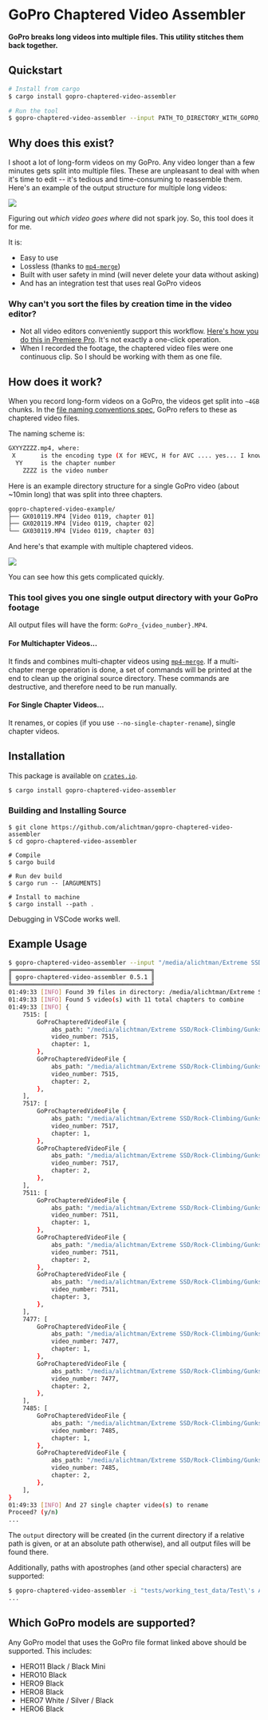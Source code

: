# GoPro Chaptered Video Assembler

**GoPro breaks long videos into multiple files. This utility stitches them back together.**

## Quickstart

```bash
# Install from cargo
$ cargo install gopro-chaptered-video-assembler

# Run the tool
$ gopro-chaptered-video-assembler --input PATH_TO_DIRECTORY_WITH_GOPRO_FILES --output PATH_TO_OUTPUT_DIRECTORY
```

## Why does this exist?

I shoot a lot of long-form videos on my GoPro. Any video longer than a few minutes gets split into multiple files. These are unpleasant to deal with when it's time to edit -- it's tedious and time-consuming to reassemble them. Here's an example of the output structure for multiple long videos:

![](assets/Example.drawio.png)

Figuring out _which video goes where_ did not spark joy. So, this tool does it for me.

It is:

- Easy to use
- Lossless (thanks to [`mp4-merge`](https://github.com/gyroflow/mp4-merge))
- Built with user safety in mind (will never delete your data without asking)
- And has an integration test that uses real GoPro videos

### Why can't you sort the files by creation time in the video editor?

- Not all video editors conveniently support this workflow. [Here's how you do this in Premiere Pro](https://www.youtube.com/watch?v=J-qcGNaneMc). It's not exactly a one-click operation.
- When I recorded the footage, the chaptered video files were one continuous clip. So I should be working with them as one file.

## How does it work?

When you record long-form videos on a GoPro, the videos get split into `~4GB` chunks. In the [file naming conventions spec](https://community.gopro.com/s/article/GoPro-Camera-File-Naming-Convention?language=en_US), GoPro refers to these as chaptered video files.

The naming scheme is:

```bash
GXYYZZZZ.mp4, where:
 X       is the encoding type (X for HEVC, H for AVC .... yes... I know)
  YY     is the chapter number
    ZZZZ is the video number
```

Here is an example directory structure for a single GoPro video (about ~10min long) that was split into three chapters.

```bash
gopro-chaptered-video-example/
├── GX010119.MP4 [Video 0119, chapter 01]
├── GX020119.MP4 [Video 0119, chapter 02]
└── GX030119.MP4 [Video 0119, chapter 03]
```

And here's that example with multiple chaptered videos.

![](assets/Example.drawio.png)

You can see how this gets complicated quickly.

### This tool gives you one single output directory with your GoPro footage

All output files will have the form: `GoPro_{video_number}.MP4`.

#### For Multichapter Videos...

It finds and combines multi-chapter videos using [`mp4-merge`](https://github.com/gyroflow/mp4-merge). If a multi-chapter merge operation is done, a set of commands will be printed at the end to clean up the original source directory. These commands are destructive, and therefore need to be run manually.

#### For Single Chapter Videos...

It renames, or copies (if you use `--no-single-chapter-rename`), single chapter videos.

## Installation

This package is available on [`crates.io`](https://crates.io/crates/gopro-chaptered-video-assembler).

```bash
$ cargo install gopro-chaptered-video-assembler
```

### Building and Installing Source

```
$ git clone https://github.com/alichtman/gopro-chaptered-video-assembler
$ cd gopro-chaptered-video-assembler

# Compile
$ cargo build

# Run dev build
$ cargo run -- [ARGUMENTS]

# Install to machine
$ cargo install --path .
```

Debugging in VSCode works well.

## Example Usage

```bash
$ gopro-chaptered-video-assembler --input "/media/alichtman/Extreme SSD/Rock-Climbing/Gunks/High Exposure/" --output output
╔═══════════════════════════════════════╗
║ gopro-chaptered-video-assembler 0.5.1 ║
╚═══════════════════════════════════════╝
01:49:33 [INFO] Found 39 files in directory: /media/alichtman/Extreme SSD/Rock-Climbing/Gunks/High Exposure
01:49:33 [INFO] Found 5 video(s) with 11 total chapters to combine
01:49:33 [INFO] {
    7515: [
        GoProChapteredVideoFile {
            abs_path: "/media/alichtman/Extreme SSD/Rock-Climbing/Gunks/High Exposure/GH017515.MP4",
            video_number: 7515,
            chapter: 1,
        },
        GoProChapteredVideoFile {
            abs_path: "/media/alichtman/Extreme SSD/Rock-Climbing/Gunks/High Exposure/GH027515.MP4",
            video_number: 7515,
            chapter: 2,
        },
    ],
    7517: [
        GoProChapteredVideoFile {
            abs_path: "/media/alichtman/Extreme SSD/Rock-Climbing/Gunks/High Exposure/GH017517.MP4",
            video_number: 7517,
            chapter: 1,
        },
        GoProChapteredVideoFile {
            abs_path: "/media/alichtman/Extreme SSD/Rock-Climbing/Gunks/High Exposure/GH027517.MP4",
            video_number: 7517,
            chapter: 2,
        },
    ],
    7511: [
        GoProChapteredVideoFile {
            abs_path: "/media/alichtman/Extreme SSD/Rock-Climbing/Gunks/High Exposure/GH017511.MP4",
            video_number: 7511,
            chapter: 1,
        },
        GoProChapteredVideoFile {
            abs_path: "/media/alichtman/Extreme SSD/Rock-Climbing/Gunks/High Exposure/GH027511.MP4",
            video_number: 7511,
            chapter: 2,
        },
        GoProChapteredVideoFile {
            abs_path: "/media/alichtman/Extreme SSD/Rock-Climbing/Gunks/High Exposure/GH037511.MP4",
            video_number: 7511,
            chapter: 3,
        },
    ],
    7477: [
        GoProChapteredVideoFile {
            abs_path: "/media/alichtman/Extreme SSD/Rock-Climbing/Gunks/High Exposure/GH017477.MP4",
            video_number: 7477,
            chapter: 1,
        },
        GoProChapteredVideoFile {
            abs_path: "/media/alichtman/Extreme SSD/Rock-Climbing/Gunks/High Exposure/GH027477.MP4",
            video_number: 7477,
            chapter: 2,
        },
    ],
    7485: [
        GoProChapteredVideoFile {
            abs_path: "/media/alichtman/Extreme SSD/Rock-Climbing/Gunks/High Exposure/GH017485.MP4",
            video_number: 7485,
            chapter: 1,
        },
        GoProChapteredVideoFile {
            abs_path: "/media/alichtman/Extreme SSD/Rock-Climbing/Gunks/High Exposure/GH027485.MP4",
            video_number: 7485,
            chapter: 2,
        },
    ],
}
01:49:33 [INFO] And 27 single chapter video(s) to rename
Proceed? (y/n)
...
```

The `output` directory will be created (in the current directory if a relative path is given, or at an absolute path otherwise), and all output files will be found there.

Additionally, paths with apostrophes (and other special characters) are supported:

```bash
$ gopro-chaptered-video-assembler -i "tests/working_test_data/Test\'s Apostrophe"  -o tests/output
...
```

## Which GoPro models are supported?

Any GoPro model that uses the GoPro file format linked above should be supported. This includes:

- HERO11 Black / Black Mini
- HERO10 Black
- HERO9 Black
- HERO8 Black
- HERO7 White / Silver / Black
- HERO6 Black
